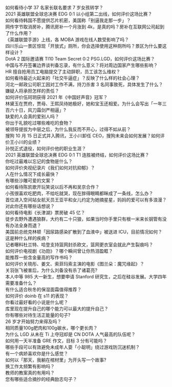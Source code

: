 如何看待小学 37 名家长联名要求 7 岁女孩转学？  
2021 英雄联盟全球总决赛 EDG 0:1 以小组第二出线，如何评价这场比赛？  
如何看待韩国不愿提供芯片机密，美国称「别逼我走那一步」？  
网传字节取消房补，腾讯房补一个月涨到 4k，是真的吗？房补在互联网公司起到了什么作用？  
《英雄联盟手游》上线，各 MOBA 游戏在线人数受影响了吗？  
四川乐山一景区惊现「开放式」厕所，你会选择使用这种厕所吗？景区为什么要这样设计？  
DotA 2 国际邀请赛 TI10 Team Secret 0:2 PSG.LGD，如何评价这场比赛？  
中国与不丹签署边界谈判备忘录，有什么意义？将对周边国家产生哪些影响？  
HR 擅自抢用员工电脑提交了主动辞职，员工该怎么维权？  
如何看待最近火起来的「社交牛逼症」？反映了什么样的社会心理？  
河北一邮政公司职工因对工作不满，持刀杀害 3 名同事致死，具体发生了什么？嫌疑人将承担怎样的责任？  
如何评价伍珂玥获得 2021 年《中国好声音》冠军？  
林黛玉在贾府，贾母、王熙凤待她极好，她和宝玉还相爱。为什么会写出「一年三百六十日，风刀霜剑严相逼」?  
缺爱的人会真的爱别人吗？  
你出于礼貌吃过哪些难吃的食物？  
被领导提拔为中层之后，为什么我反而不开心，过得不如从前？  
搜狗 10 月 15 日正式并入腾讯，王小川卸任 CEO，搜狗未来会如何发展？如何评价王小川的业绩？  
孙悦正式退役，如何评价他的职业生涯？  
2021 英雄联盟全球总决赛 EDG 0:1 T1 连胜被终结，如何评价这场比赛？  
你吃过最难以忘记的食物是什么？  
如何评价央视纪录片《我们如何对抗抑郁》？  
人在什么情况下成长最快？  
有哪些沙雕可爱的文案？  
如何看待陈凯歌开玩笑说以后不再和吴京合作？  
小孩很喜欢吃肥肉，不给吃就哭，现在胖得眼睛都眯成了一条线，怎么办？  
首位进入空间站女航天员王亚平和女儿约定为她摘星星，妈妈的爱可以有多浪漫？对此你还有哪些话想说？  
如何看待电影《长津湖》票房破 45 亿？  
徒步去野外遭遇狼群，大约有二十只狼，如果当时你手里只有根一米来长钢管有没有办法全身而退？  
美国前总统克林顿「因尿路感染扩散到了血液中」被送进 ICU，目前情况如何？这是种什么样的疾病？  
记者曝料杜兰特、哈登支持篮网封杀欧文，篮网更衣室会就此产生裂痕吗？  
如何评价电视剧《功勋》？哪个瞬间曾让你热泪盈眶？  
能推荐一些含金量高的写作书吗？  
如何评价关晓彤、姜文、索菲玛索主演的电影《图兰朵：魔咒缘起》？  
关羽张飞被害后，为什么刘备没有杀了诸葛亮?  
本人中等 985 大一新生，想要申请 Stanford 研究生，之后在硅谷发展。大学四年需要准备什么？  
有什么适合秋冬的保湿面霜值得推荐？  
如何评价 doinb 在 s11 的表现？  
你看过最好看的小说是什么呢？  
库里现在提升自己的哪个能力可以最大的提升自己？  
你有哪些对待生活正能量的句子?  
26 岁才开始努力来得及吗？  
相同质量100g肥肉和100g碳水，哪个更长肉？  
为什么 LGD 从未在 Ti 上夺冠却是 CN DOTA 人气最高的队伍呢？  
如何用一天半准备 GRE 作文，目标 3 分有可能吗？  
哪些手段可以有效避免未成年人耍「小聪明」绕过游戏防沉迷机制？  
有一个病娇喜欢你是什么感觉？  
如何以「那天，我躺在棺材里」为开头写一个故事?  
换工作太频繁有影响吗？  
教师的教案真的有用吗？  
您有哪些适合摘抄的经典励志句子？  
